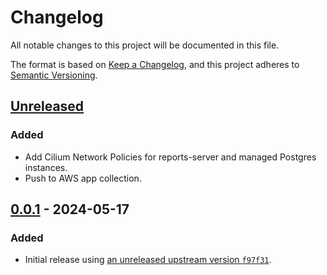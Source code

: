 # Changelog

All notable changes to this project will be documented in this file.

The format is based on [Keep a Changelog](https://keepachangelog.com/en/1.0.0/),
and this project adheres to [Semantic Versioning](https://semver.org/spec/v2.0.0.html).

## [Unreleased]

### Added

- Add Cilium Network Policies for reports-server and managed Postgres instances.
- Push to AWS app collection.

## [0.0.1] - 2024-05-17

### Added

- Initial release using [an unreleased upstream version `f97f31`](https://github.com/kyverno/reports-server/tree/f97f31a8db43d1b70a8ab903b0e11d61679ae75e).

[Unreleased]: https://github.com/giantswarm/reports-server-app/compare/v0.0.1...HEAD
[0.0.1]: https://github.com/giantswarm/reports-server-app/releases/tag/v0.0.1
